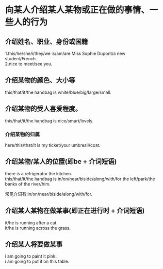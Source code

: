 # 向某人介绍某人某物或正在做的事情、一些人的行为  

## 介绍姓名、职业、身份或国籍  
1.this/he/she/i/they/we is/am/are Miss Sophie Dupont/a new student/French.  
2.nice to meet/see you.    

## 介绍某物的颜色、大小等  
  this/that/it/the handbag is white/blue/big/large/small.  

## 介绍某物的受人喜爱程度。
  this/that/it/the handbag  is nice/smart/lovely.  

### 介绍某物的归属
  here/this/that/it is my ticket/your umbreall/coat.

## 介绍某物/某人的位置(即be + 介词短语)
  there is a refrigerator the kitchen.  
  this/that/it/the handbag is in/on/near/biside/along/with/for the left/park/the banks of the river/him.  

  常见介词有:in/on/near/biside/along/with/for.  

## 介绍某人某物在做某事(即正在进行时 + 介词短语)
  it/he is running after a cat.  
  it/he is running across the grass.  

## 介绍某人将要做某事
  i am going to paint it pink.  
  i am going to put it on this table.  

